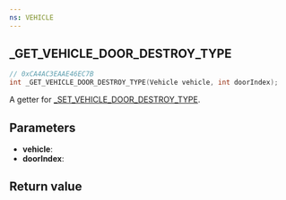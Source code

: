 ```yaml
---
ns: VEHICLE
---
```

## _GET_VEHICLE_DOOR_DESTROY_TYPE

```c
// 0xCA4AC3EAAE46EC7B
int _GET_VEHICLE_DOOR_DESTROY_TYPE(Vehicle vehicle, int doorIndex);
```

A getter for [_SET_VEHICLE_DOOR_DESTROY_TYPE](#_0x48F44967FA05CC1E).

## Parameters
* **vehicle**: 
* **doorIndex**: 

## Return value
